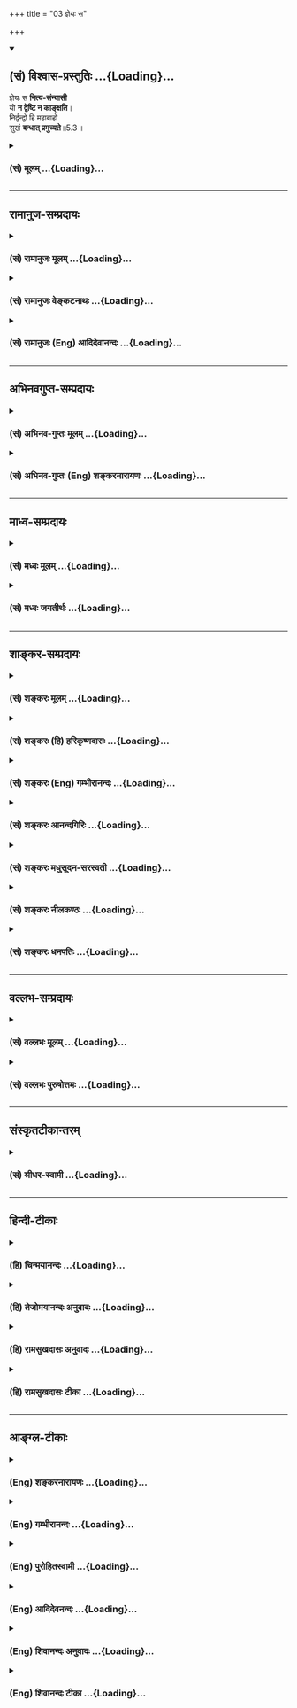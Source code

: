 +++
title = "03 ज्ञेयः स"

+++
<div class="js_include" newlevelforh1="2" title="(सं) विश्वास-प्रस्तुतिः" unfilled url="/purANam_vaiShNavam/mahAbhAratam/06-bhIShma-parva/03-bhagavad-gItA-parva/saMskRtam/vishvAsa-prastutiH/05_karma-saMnyAsa-yogaH/03_jneyaH_sa.md">
<details open><summary><h2>(सं) विश्वास-प्रस्तुतिः ...{Loading}...</h2></summary>

ज्ञेयः स **नित्य-संन्यासी**  
यो **न द्वेष्टि न काङ्क्षति**।  
निर्द्वन्द्वो हि महाबाहो  
सुखं **बन्धात् प्रमुच्यते**॥5.3॥
</details>
</div>
<div class="js_include collapsed" newlevelforh1="3" title="(सं) मूलम्" unfilled url="/purANam_vaiShNavam/mahAbhAratam/06-bhIShma-parva/03-bhagavad-gItA-parva/saMskRtam/mUlam/05_karma-saMnyAsa-yogaH/03_jneyaH_sa.md">
<details><summary><h3>(सं) मूलम् ...{Loading}...</h3></summary>

ज्ञेयः स नित्यसंन्यासी यो न द्वेष्टि न काङ्क्षति।  
निर्द्वन्द्वो हि महाबाहो सुखं बन्धात्प्रमुच्यते।।5.3।।
</details>
</div>


_________________
## रामानुज-सम्प्रदायः
<div class="js_include collapsed" newlevelforh1="3" title="(सं) रामानुजः मूलम्" unfilled url="/purANam_vaiShNavam/mahAbhAratam/06-bhIShma-parva/03-bhagavad-gItA-parva/saMskRtam/rAmAnujaH/mUlam/05_karma-saMnyAsa-yogaH/03_jneyaH_sa.md">
<details><summary><h3>(सं) रामानुजः मूलम् ...{Loading}...</h3></summary>

।।5.3।।**यः** कर्मयोगी तदन्तर्गतात्मानुभवतृप्तः तद्व्यतिरिक्तं किमपि **न
काङ्क्षति** तत एव किमपि न द्वेष्टि तत एव द्वन्द्वसहः च **स
नित्यसंन्यासी** नित्यज्ञाननिष्ठ इति **ज्ञेयः।** स हि सुकरकर्मयोगनिष्ठतया
**सुखं बन्धात्** **प्रमुच्यते। ज्ञानयोगकर्मयोगयोः आत्मप्राप्तिसाधनभावे
अन्योन्यनैरपेक्ष्यम् आह**

</details>
</div>
<div class="js_include collapsed" newlevelforh1="3" title="(सं) रामानुजः वेङ्कटनाथः" unfilled url="/purANam_vaiShNavam/mahAbhAratam/06-bhIShma-parva/03-bhagavad-gItA-parva/saMskRtam/rAmAnujaH/venkaTanAthaH/05_karma-saMnyAsa-yogaH/03_jneyaH_sa.md">
<details><summary><h3>(सं) रामानुजः वेङ्कटनाथः ...{Loading}...</h3></summary>

  
  
।।5.3।। द्वयोः श्रेयस्साधनत्वाविशेषे कर्मयोग एव विशिष्यत इति
प्रतिज्ञामात्रम् तत्र हेत्वाकाङ्क्षायां सौकर्याख्यं हेतुमाहेत्याहकुत
इत्यत्राहेतिज्ञेयः इति श्लोकोनित्यसन्न्यासी इत्येतावता ज्ञानयोगनिष्ठविषय
इति न मन्तव्यङ्कर्मयोगो विशिष्यते 5।2 इति प्रतिज्ञाय ज्ञानयोगनिष्ठस्य
सुखेन मोक्षोक्तेरसङ्गतत्वात्सन्न्यासस्तु महाबाहो दुःखमाप्तुमयोगतः 5।6
इति वक्ष्यमाणविरोधाच्च। अतः कर्मयोगनिष्ठस्यैवप्रशंसेयमित्यभिप्रायेणाह यः
कर्मयोगीति। काङ्क्षाया बाह्यमात्रविषयत्वव्यञ्जनार्थं तद्धेयत्वार्थं
चतदन्तर्गतात्मानुभवतृप्त इत्युक्तम्। काङ्क्षा हि प्रतिहन्यमाना
द्वेषहेतुरित्यभिप्रायेणतत एव किमपि न द्वेष्टीति व्युत्क्रमेण
व्याख्यातम्। द्वन्द्वस्वरूपनिवृत्तिव्युदासाय द्वन्द्वसहशब्दः। तत एव
द्वन्द्वसहश्चेति रागद्वेषवतो द्वन्द्वतितिक्षा नशक्येति भावः।
नित्यसन्न्यासित्वे हिशब्दस्य हेतुपरत्वव्यञ्जनायस हीत्युक्तम्।
सुखशब्दोऽत्र सौकर्यपर इत्याह सुकरकर्मयोगनिष्ठतयेति।  
  

</details>
</div>
<div class="js_include collapsed" newlevelforh1="3" title="(सं) रामानुजः (Eng) आदिदेवानन्दः" unfilled url="/purANam_vaiShNavam/mahAbhAratam/06-bhIShma-parva/03-bhagavad-gItA-parva/saMskRtam/rAmAnujaH/english/AdidevAnandaH/05_karma-saMnyAsa-yogaH/03_jneyaH_sa.md">
<details><summary><h3>(सं) रामानुजः (Eng) आदिदेवानन्दः ...{Loading}...</h3></summary>

5.3 That Karma Yogin, who, being satisfied with the experience of the
self implied in Karma Yoga, does not desire anything different therefrom
and conseently does not hate anything, and who, because of this,
resignedly endures the pairs of opposites - he should be understood as
ever given to renunciation, i.e., even devoted to Jnana Yoga. Such a one
therefore is freed from bondage because of his being firmly devoted to
Karma Yoga which is easy to practise. The independence of Jnana Yoga and
Karma Yoga from each other as means for attainment of the self is now
declared.

</details>
</div>


_________________
## अभिनवगुप्त-सम्प्रदायः
<div class="js_include collapsed" newlevelforh1="3" title="(सं) अभिनव-गुप्तः मूलम्" unfilled url="/purANam_vaiShNavam/mahAbhAratam/06-bhIShma-parva/03-bhagavad-gItA-parva/saMskRtam/abhinava-guptaH/mUlam/05_karma-saMnyAsa-yogaH/03_jneyaH_sa.md">
<details><summary><h3>(सं) अभिनव-गुप्तः मूलम् ...{Loading}...</h3></summary>

।।5.3।। ज्ञेय इति। अतश्च स एव सार्वकालिकः संन्यासी येन मनसो
अभिलाषप्रद्वेषौ संन्यस्तौ। यतोऽस्य द्वन्द्वेभ्यः क्रोधमोहादिभ्यो
निष्क्रान्ता धीः स सुखं प्रमुच्यत +++(K omit प्र )+++ एव।

</details>
</div>
<div class="js_include collapsed" newlevelforh1="3" title="(सं) अभिनव-गुप्तः (Eng) शङ्करनारायणः" unfilled url="/purANam_vaiShNavam/mahAbhAratam/06-bhIShma-parva/03-bhagavad-gItA-parva/saMskRtam/abhinava-guptaH/english/shankaranArAyaNaH/05_karma-saMnyAsa-yogaH/03_jneyaH_sa.md">
<details><summary><h3>(सं) अभिनव-गुप्तः (Eng) शङ्करनारायणः ...{Loading}...</h3></summary>

5.3 Jneyah etc. Therefore he alone is all the time man-of-renunciation,
by whom both desire and hatred have been renounced from his mind.
Because his intellect has come out of the pairs of anger, delusion and
others, he is released just easily.

</details>
</div>


_________________
## माध्व-सम्प्रदायः
<div class="js_include collapsed" newlevelforh1="3" title="(सं) मध्वः मूलम्" unfilled url="/purANam_vaiShNavam/mahAbhAratam/06-bhIShma-parva/03-bhagavad-gItA-parva/saMskRtam/madhvaH/mUlam/05_karma-saMnyAsa-yogaH/03_jneyaH_sa.md">
<details><summary><h3>(सं) मध्वः मूलम् ...{Loading}...</h3></summary>

।।5.3।। सन्न्यासशब्दार्थमाह ज्ञेय इति। सन्न्यासस्य निश्श्रेयसकरत्वं
ज्ञापयितुं तच्छब्दार्थ स्मारयति ज्ञेय इति।

</details>
</div>
<div class="js_include collapsed" newlevelforh1="3" title="(सं) मध्वः जयतीर्थः" unfilled url="/purANam_vaiShNavam/mahAbhAratam/06-bhIShma-parva/03-bhagavad-gItA-parva/saMskRtam/madhvaH/jayatIrthaH/05_karma-saMnyAsa-yogaH/03_jneyaH_sa.md">
<details><summary><h3>(सं) मध्वः जयतीर्थः ...{Loading}...</h3></summary>

।।5.3।। ज्ञेयः इत्यस्यापव्याख्यानं दूषयन् तात्पर्यमाह **सन्न्यासे**ति।
अर्थान्तरस्याप्रतीतेरिति भावः। ननुयदृच्छालाभसन्तुष्टः 4।22 इत्यादिनोक्तं
कामादिपरित्यागंसन्न्यासं कर्मणां 5।1 इत्यनूद्यार्जुनस्य प्रश्न
इत्युक्तम्। ततश्च जानात्येवासौ सन्न्यासशब्दार्थमिति न तं प्रति स
वक्तव्यः। तथा च पूर्वपक्ष्युत्प्रेक्षित एवास्यार्थ इत्यत आह
**सन्न्यासस्ये**ति। सन्न्यासः कर्मयोगश्च निश्श्रेयसकरावुभौ 5।2 इति
यत्सन्न्यासस्य निश्श्रेयसकरत्वमुक्तं तदुपपादयितुं ज्ञातमपि
सन्न्यासशब्दार्थं स्मारयत्यनेन। द्वेषादिवर्जनं हि सन्न्यासः। तस्य च
निश्श्रेयसकरत्वं श्रुत्यादिप्रसिद्धमेवेति। अतः सन्न्यासशब्दार्थकथन एव
तात्पर्याभावान्नानुपपत्तिरित्यर्थः। ज्ञापकं चास्यार्थस्यास्तीत्याह
**ज्ञेय** इतीति। ज्ञेयः स्मर्तव्य इत्यनेनोक्तमित्यर्थः। योगस्य तु
निश्श्रेयसकरत्वमुत्तरवाक्य एव सेत्स्यति।

</details>
</div>


_________________
## शाङ्कर-सम्प्रदायः
<div class="js_include collapsed" newlevelforh1="3" title="(सं) शङ्करः मूलम्" unfilled url="/purANam_vaiShNavam/mahAbhAratam/06-bhIShma-parva/03-bhagavad-gItA-parva/saMskRtam/shankaraH/mUlam/05_karma-saMnyAsa-yogaH/03_jneyaH_sa.md">
<details><summary><h3>(सं) शङ्करः मूलम् ...{Loading}...</h3></summary>

।।5.3।। **ज्ञेयः** ज्ञातव्यः स कर्मयोगी **नित्यसंन्यासी** इति **यो न
द्वेष्टि** किञ्चित् न **काङ्क्षति** दुःखसुखे तत्साधने च। एवंविधो यः
कर्मणि वर्तमानोऽपि स नित्यसंन्यासी इति ज्ञातव्यः इत्यर्थः।
**निर्द्वन्द्वः** द्वन्द्ववर्जितः **हि** यस्मात् **महाबाहो सुखं
बन्धात्** अनायासेन **प्रमुच्यते**।। संन्यासकर्मयोगयोः
भिन्नपुरुषानुष्ठेययोः विरुद्धयोः फलेऽपि विरोधो युक्तः न तु उभयोः
निःश्रेयसकरत्वमेव इति प्राप्ते इदम् उच्यते

</details>
</div>
<div class="js_include collapsed" newlevelforh1="3" title="(सं) शङ्करः (हि) हरिकृष्णदासः" unfilled url="/purANam_vaiShNavam/mahAbhAratam/06-bhIShma-parva/03-bhagavad-gItA-parva/saMskRtam/shankaraH/hindI/harikRShNadAsaH/05_karma-saMnyAsa-yogaH/03_jneyaH_sa.md">
<details><summary><h3>(सं) शङ्करः (हि) हरिकृष्णदासः ...{Loading}...</h3></summary>

।।5.3।। ( कर्मयोग श्रेष्ठ ) कैसे है इसपर कहते हैं उस कर्मयोगीको सदा
संन्यासी ही समझना चाहिये कि जो न तो द्वेष करता है और न किसी वस्तुकी
आकाङ्क्षा ही करता है। अर्थात् जो सुख दुःख और उनके साधनोंमें उक्त
प्रकारसे रागद्वेषरहित हो गया है वह कर्ममें बर्तता हुआ भी सदा संन्यासी ही
है ऐसे समझना चाहिये। क्योंकि हे महाबाहो रागद्वेषादि द्वन्द्वोंसे रहित
हुआ पुरुष सुखपूर्वक अनायास ही बन्धनसे मुक्त हो जाता है।

</details>
</div>
<div class="js_include collapsed" newlevelforh1="3" title="(सं) शङ्करः (Eng) गम्भीरानन्दः" unfilled url="/purANam_vaiShNavam/mahAbhAratam/06-bhIShma-parva/03-bhagavad-gItA-parva/saMskRtam/shankaraH/english/gambhIrAnandaH/05_karma-saMnyAsa-yogaH/03_jneyaH_sa.md">
<details><summary><h3>(सं) शङ्करः (Eng) गम्भीरानन्दः ...{Loading}...</h3></summary>

5.3 For, O mighty-armed one, he who is free from duality becomes easily
freed from bondage. That performer of Karma-yoga, yah, who; na dvesti,
does not hate anything; and na kanksati, does not crave; jneyah, should
be known; as nitya-sannyasi, a man of constant \[A man of constant
renunciation: He is a man of renunciation ever before the realization of
the actionless Self.\] renunciation. The meaning is that he who
continues to be like this in the midst of sorrow, happiness and their
sources should be known as a man of constant renunciation, even though
engaged in actions. Hi, for; mahabaho, O mighty-armed one; nirdvandvah,
one who is free from duality; pramucyate, becomes freed; sukham, easily,
without trouble; bandhat, from bondage. It is reasonable that in the
case of renunciation and Karma-yoga, which are opposed to each other and
can be undertaken by different persons, there should be opposition even
between their results; but it canot be that both of them surely lead to
Liberation. When such a estion arises, this is the answer stated:

</details>
</div>
<div class="js_include collapsed" newlevelforh1="3" title="(सं) शङ्करः आनन्दगिरिः" unfilled url="/purANam_vaiShNavam/mahAbhAratam/06-bhIShma-parva/03-bhagavad-gItA-parva/saMskRtam/shankaraH/AnandagiriH/05_karma-saMnyAsa-yogaH/03_jneyaH_sa.md">
<details><summary><h3>(सं) शङ्करः आनन्दगिरिः ...{Loading}...</h3></summary>

।।5.3।। कर्म हि बन्धकारणं प्रसिद्धं तत्कथं निःश्रेयसकरं स्यादिति शङ्कते
**कस्मादिति।** अकर्त्रात्मविज्ञानात्प्रागपि सर्वदासौ संन्यासी ज्ञेयो यो
रागद्वेषौ क्वचिदपि न करोतीत्याह **इत्याहेति।** यथानुष्ठीयमानानि कर्माणि
संन्यासिनं न निबध्नन्ति कृतानि च वैराग्येन्द्रियसंयमादिना निवर्तन्ते
तथैवानभिसंहितफलानि नित्यनैमित्तिकानि योगिनमपि न निबध्नन्ति निवर्तयन्ति च
संचितं दुरितमित्यभिप्रेत्याह **निर्द्वन्द्वो हीति।** कर्मयोगिनो
नित्यसंन्यासित्वज्ञानमन्यथाज्ञानत्वान्मिथ्याज्ञानमित्याशङ्क्याह **एवंविध
इति।** कर्मिणोऽपि रागद्वेषाभावेन संन्यासित्वं ज्ञातुमुचितमित्यर्थः।
रागद्वेषरहितस्यानायासेन बन्धप्रध्वंससिद्धेश्च युक्तं तस्य
संन्यासित्वमित्याह **निर्द्वन्द्व इति।**

</details>
</div>
<div class="js_include collapsed" newlevelforh1="3" title="(सं) शङ्करः मधुसूदन-सरस्वती" unfilled url="/purANam_vaiShNavam/mahAbhAratam/06-bhIShma-parva/03-bhagavad-gItA-parva/saMskRtam/shankaraH/madhusUdana-sarasvatI/05_karma-saMnyAsa-yogaH/03_jneyaH_sa.md">
<details><summary><h3>(सं) शङ्करः मधुसूदन-सरस्वती ...{Loading}...</h3></summary>

।।5.3।। तमेव कर्मयोगं स्तौति त्रिभिः स कर्मणि प्रवृत्तोऽपि नित्यं
संन्यासीति ज्ञेयः। कोऽसौ। यो न द्वेष्टि भगवदर्पणबुद्ध्या क्रियमाणं कर्म
निष्फलत्वशङ्क्या न काङ्क्षति स्वर्गादिकम्। निर्द्वन्द्वो रागद्वेषरहितः
हि यस्मात्सुखमनायासेन हे महाबाहो
बन्धादन्तःकरणाशुद्धिरूपाज्ज्ञानप्रतिबन्धात्प्रमुच्यते
नित्यानित्यवस्तुविवेकादिप्रकर्षेण मुक्तोभवति।

</details>
</div>
<div class="js_include collapsed" newlevelforh1="3" title="(सं) शङ्करः नीलकण्ठः" unfilled url="/purANam_vaiShNavam/mahAbhAratam/06-bhIShma-parva/03-bhagavad-gItA-parva/saMskRtam/shankaraH/nIlakaNThaH/05_karma-saMnyAsa-yogaH/03_jneyaH_sa.md">
<details><summary><h3>(सं) शङ्करः नीलकण्ठः ...{Loading}...</h3></summary>

।।5.3।। ननु प्रत्यक्षः कर्मयोगिनां विक्षेपः संन्यासिनां तु स नास्तीति
कथमुच्यते कर्मयोगो विशिष्यत इत्याशङ्क्याह **ज्ञेय इति।** यो
रागद्वेषरहितः स कर्मसु स्वरूपतस्त्यक्तेष्वत्यक्तेषु वा नित्यं
संन्यास्येव। एतेन साधनभूतयोः साङ्ख्ययोगयोः रागद्वेषराहित्यकृतं
साम्यमुक्तम्। फलभूतयोस्तु
सर्वविकल्पराहित्यरूपसाम्यमनन्तरश्लोकाभ्यामुच्यते। तथापि
चित्तस्वाभाव्यात्कदा चित्संन्यासिनो रागोदये पाताशङ्कास्ति नेतरस्येति स
एव श्रेयानिति भावः। यद्यप्येवं तथापि हि प्रसिद्धं निर्द्वन्द्वो
द्वन्द्वं सत्यानृतयोरात्मानात्मनोर्मिथुनं परस्पराध्यासस्तद्रहितः साङ्ख्यो
रागाद्युदयहेतोरज्ञानस्यात्यन्तोच्छेदात्। सुखं कर्मकरणायासंविनापि
बन्धात्संसारात्केवलज्ञानेनैव मुच्यते न कर्माण्यपेक्षते। यद्वा
निर्द्वन्द्वोद्वन्द्वं वै मिथुनं तस्माद्वन्द्वान्मिथुनं प्रजायते इति
श्रुतेर्द्वन्द्वं स्त्रीपुंसयोर्मिथुनं तद्रहितः स्त्र्यादित्यागी
संन्यासी अनायासेन मुच्यते। रागादिजयस्योभयत्र तुल्यत्वात्। अत्रच
कुटुम्बभरणवैयग्र्याभावात्सुखं मुच्यत इत्यर्थः।

</details>
</div>
<div class="js_include collapsed" newlevelforh1="3" title="(सं) शङ्करः धनपतिः" unfilled url="/purANam_vaiShNavam/mahAbhAratam/06-bhIShma-parva/03-bhagavad-gItA-parva/saMskRtam/shankaraH/dhanapatiH/05_karma-saMnyAsa-yogaH/03_jneyaH_sa.md">
<details><summary><h3>(सं) शङ्करः धनपतिः ...{Loading}...</h3></summary>

।।5.3।। तत्र हेतुमाह **ज्ञेय इति।** स निषकामकर्मयोगी नित्यं संन्यासी
ज्ञातव्यः। यत्तु यदोयोगात्तदोऽध्याहारः। सनित्यसंन्यासीत्येकं पदम्।
नित्यैः कर्मभिः सह वर्तत इति सनित्यः स चासौ संन्यासी चेति तन्न। स
इत्येनेनैव नित्यादिकर्मानुष्ठातुर्लामेनाध्याहारस्य क्लिष्टकल्पनायाश्च
वैयर्थ्यात्। नित्यसंन्यासीति विवक्षितार्थालाभाच्च। केऽसौ यो न द्वेष्टि
दुःखं तत्साधनं च सुखं तत्साधनं च नाकाङ्क्षति
रागद्वेषराहित्यरुपसंन्यासगुणयोगात् अयमपि संन्यासीति भावः। एतेन
द्वेषमूलकानि श्येनादीनि नानुतिष्ठति स्वर्गादिफलाकाङ्क्षप्रयुक्तानि
ज्योतिष्टोमादीन्यपि। तस्मात्संन्यासगुणयोगादयमपि संन्यासीति भाव इति
प्रत्युक्तम्। क्रियायाः कर्ममात्रसाकाङ्क्षत्वेनास्यार्थस्यार्थिकत्वात्।
श्येनाद्यननुष्ठानमात्रेण सर्वत्र रागद्वेषानिवृत्त्या
संन्यासिगुणयोगासिद्धेः। अत्रादिपदाभ्यां आभिचारिककर्मणां अग्निष्टोमादीनां
चैव लाभः श्येनादिसमभिव्याहारात् द्वेषेत्यादिना विशेषितत्वाच्च।
यद्यादिपदाभ्यां भाष्योक्तमपि लभ्यत इत्याग्रहस्तर्हि तेनैव निर्वाहे
कृतमनया कुसष्ट्या। यत्तु न द्वेष्टि भगवदर्पणबुद्य्धा क्रियमाणं कर्म
निष्फलत्वशङ्क्येति तच्चिन्त्यम्। संकोचे मानाभावात्
संन्यासिगुणयोगालाभाच्च। हि
यस्मात्सुखदुःखराग्द्वेषशीतोष्णादिद्वन्द्ववर्जितः सुखमनायासेनैव
बन्धात्संसाराज्ज्ञानप्राप्त्या प्रमुच्यते यथा त्वं
महाबाहुत्वादस्माद्युद्धादनायासेनैव मोक्ष्यसे तथेति द्योतयन्नाह
**महाबाहो** इति। यत्तु यद्यप्येवं तथापि हि प्रसिद्धं निर्द्वन्द्वः
द्वन्द्वं सत्यानृतयोरात्मानात्मनोर्मिथुनं परस्पराध्यासः तद्रहितः साङ्ख्यः
रागाद्युदयहेतोरज्ञानस्यात्यन्तोच्छेदात् सुखं कर्मकरणायासं विनापि बन्धात्
केवलेन ज्ञानेनैव मुच्यते न कर्माण्यपेक्षते। यद्वाद्वन्द्वं वै मिथुनं
तस्माद्वन्द्वामिन्थुनं प्रजायते इति श्रुतेर्द्वन्द्वं
स्त्रीपुंसयोर्मिथुनं तद्रहितः स्त्र्यादित्यागी संन्यासी अनायासेन
मुच्यते। रागादिभयस्योभयत्र तुल्यत्वात् अत्र च कुटुम्बभरणवैयग्र्याभावात्
सुखं मुच्यत इत्यर्थ इति व्याचख्युः तत्प्रकरणविरोधादुपेक्ष्यम्।

</details>
</div>


_________________
## वल्लभ-सम्प्रदायः
<div class="js_include collapsed" newlevelforh1="3" title="(सं) वल्लभः मूलम्" unfilled url="/purANam_vaiShNavam/mahAbhAratam/06-bhIShma-parva/03-bhagavad-gItA-parva/saMskRtam/vallabhaH/mUlam/05_karma-saMnyAsa-yogaH/03_jneyaH_sa.md">
<details><summary><h3>(सं) वल्लभः मूलम् ...{Loading}...</h3></summary>

।।5.3।। योगमार्गरीत्या कर्मकार्यपि
विवक्ष्यमाणलक्षणश्चेन्नित्यसन्न्यास्येवेत्याह ज्ञेय इति। यो
योगमार्गीयबुद्ध्या कर्मकर्त्ता निर्द्वन्द्वः लाभालाभादिजयाजयादिशून्यः।
तदाह न द्वेष्टि काम्यं कर्म न च कर्ममात्रे फलं काङ्क्षति किन्तु करोत्येव
तथा स द्वन्द्वसन्न्यसनान्नित्यसन्न्यासी भगवन्निष्ठतया करणाद्योग्यपि
नित्यस्न्न्यास्येवेति तत्कर्मबन्धात्प्रमुक्त एव सुखं यथा भवति तथा इति।
अतो महाबाहुभ्यां तथैव तवोचितमिति भावः।

</details>
</div>
<div class="js_include collapsed" newlevelforh1="3" title="(सं) वल्लभः पुरुषोत्तमः" unfilled url="/purANam_vaiShNavam/mahAbhAratam/06-bhIShma-parva/03-bhagavad-gItA-parva/saMskRtam/vallabhaH/puruShottamaH/05_karma-saMnyAsa-yogaH/03_jneyaH_sa.md">
<details><summary><h3>(सं) वल्लभः पुरुषोत्तमः ...{Loading}...</h3></summary>

  
  
।।5.3।। अथ श्रेयोरूपप्रश्नोत्तरमाह सर्वत्यागरूपम् ज्ञेय इति। यः सन्न्यासी
सर्वत्यागवान् सर्वं त्यक्त्वैतयोर्मध्ये नैकं कमपि द्वेष्टि न चैकं
कमप्याकाङ्क्षति स नित्यं ज्ञेयो ज्ञातुं योग्यः। मदीयत्वेनेति शेषः। हे
महाबाहो सर्वकरणसमर्थ हि निश्चयेन निर्द्वन्द्वः कर्म
सन्न्यासयोगयोर्मदाज्ञातिरेकेण भिन्नज्ञानरहितो बन्धात् तत्फलजात्सुखं
प्रमुच्यते। मोक्षे प्रकर्षः मदाज्ञाकरणेऽहं प्रसन्नो भवामीति भावः।  
  

</details>
</div>


_________________
## संस्कृतटीकान्तरम्
<div class="js_include collapsed" newlevelforh1="3" title="(सं) श्रीधर-स्वामी" unfilled url="/purANam_vaiShNavam/mahAbhAratam/06-bhIShma-parva/03-bhagavad-gItA-parva/saMskRtam/shrIdhara-svAmI/05_karma-saMnyAsa-yogaH/03_jneyaH_sa.md">
<details><summary><h3>(सं) श्रीधर-स्वामी ...{Loading}...</h3></summary>

।।5.3।। कुत इत्यपेक्षायां संन्यासित्वेन कर्मयोगं स्तुवन् तस्य
श्रेष्ठत्वं दर्शयति **ज्ञेय इति।** रागद्वेषादिराहित्येन परमेश्वरार्थं
कर्माणि योऽनुतिष्ठति स नित्यं कर्मानुष्ठानकालेऽपि संन्यासीत्येव ज्ञेयः।
तत्र हेतुः निर्द्वन्द्वो रागद्वेषादिशून्यो हि शुद्धचित्तो ज्ञानद्वारा
सुखमनायासेन संसारात्प्रमुच्यते।

</details>
</div>


_________________
## हिन्दी-टीकाः
<div class="js_include collapsed" newlevelforh1="3" title="(हि) चिन्मयानन्दः" unfilled url="/purANam_vaiShNavam/mahAbhAratam/06-bhIShma-parva/03-bhagavad-gItA-parva/hindI/chinmayAnandaH/05_karma-saMnyAsa-yogaH/03_jneyaH_sa.md">
<details><summary><h3>(हि) चिन्मयानन्दः ...{Loading}...</h3></summary>

।।5.3।। इस श्लोक में स्वयं भगवान् ही कर्मयोग के श्रेष्ठत्व का कारण बताते
हैं। भगवान् द्वारा यहां दी हुई संन्यास की परिभाषा उसके विषय में प्रचलित
निरर्थक धारणाओं को दूर कर देती है। वेषभूषा के बाह्य आडंबर की अपेक्षा
आन्तरिक गुणों का अधिक महत्व है। श्रीकृष्ण के विचारानुसार राग और द्वेष से
रहित पुरुष ही संन्यासी कहलाने योग्य है। रागद्वेष जयपराजय सुखदुख आदि इसी
प्रकार के द्वन्द्वात्मक चक्र हैं जिन पर आरू ढ़ मन जीवन में अनेक प्रकार
के अनुभव प्राप्त करता हुआ आगे बढ़ता है। हम तुलनात्मक अध्ययन के द्वारा ही
जीवन में आनेवाली परिस्थितियों को समझ पाते हैं। अन्धकार के सन्दर्भ में ही
प्रकाश का ज्ञान होता है। किसी वस्तु के विपरीत धर्मवाली वस्तु के न होने
पर हम उस वस्तु को यथार्थ रूप मे नहीं समझ पाते। यदि वस्तुओं का ज्ञान
प्राप्त करने के लिए बुद्धि के पास तुलनात्मक अध्ययन प्रणाली ही उपलब्ध हो
तब उसका त्याग करने का अर्थ होगा विचार के साधन अन्तकरण का ही त्याग करना।
एक वाहन द्वारा सड़क पर यात्रा करना संभव है परन्तु समुद्र यात्रा नहीं।
उसके लिए उस वाहन का त्याग करके जलपोत की आवश्यकता होती है। असंख्य
नामरूपों की सृष्टि में तो बुद्धि का उपयोग किया जा सकता है। यहाँ कहा गया
है कि समस्त प्रकार के भेद दर्शनों से मुक्त हुआ अर्थात् मन और बुद्धि के
अतीत हुआ पुरुष ही सच्चा संन्यासी है। यह कोई सहज कार्य नहीं है। द्वन्द्वों
से रहित होने का अर्थ है र्मत्य जीव का सभी बन्धनों से मुक्त हो जाना।
संन्यासी की इस परिभाषा से यह नहीं समझें कि साधकों के लिए दुखपूर्ण निराशा
के जीवन को चित्रित करने का भगवान् का प्रयत्न है। अर्जुन के मन में
दीर्घकाल से अर्जित वासनाओं का संचय था। अत उसके आत्मविकास को ध्यान मे
रखकर भगवान् उसे संन्यास जीवन को स्वीकार करने की शीघ्रता से परावृत करना
चाहते हैं।

</details>
</div>
<div class="js_include collapsed" newlevelforh1="3" title="(हि) तेजोमयानन्दः अनुवादः" unfilled url="/purANam_vaiShNavam/mahAbhAratam/06-bhIShma-parva/03-bhagavad-gItA-parva/hindI/tejomayAnandaH/anuvAdaH/05_karma-saMnyAsa-yogaH/03_jneyaH_sa.md">
<details><summary><h3>(हि) तेजोमयानन्दः अनुवादः ...{Loading}...</h3></summary>

।।5.3।। जो पुरुष न किसी से द्वेष करता है और न किसी की आकांक्षा, वह सदा
संन्यासी ही समझने योग्य है; क्योंकि, हे महाबाहो ! द्वन्द्वों से रहित
पुरुष सहज ही बन्धन मुक्त हो जाता है।।

</details>
</div>
<div class="js_include collapsed" newlevelforh1="3" title="(हि) रामसुखदासः अनुवादः" unfilled url="/purANam_vaiShNavam/mahAbhAratam/06-bhIShma-parva/03-bhagavad-gItA-parva/hindI/rAmasukhadAsaH/anuvAdaH/05_karma-saMnyAsa-yogaH/03_jneyaH_sa.md">
<details><summary><h3>(हि) रामसुखदासः अनुवादः ...{Loading}...</h3></summary>

।।5.3।। हे महाबाहो ! जो मनुष्य न किसीसे द्वेष करता है और न किसीकी
आकाङ्क्षा करता है; वह (कर्मयोगी) सदा संन्यासी समझनेयोग्य है; क्योंकि
द्वन्द्वोंसे रहित मनुष्य सुखपूर्वक संसार-बन्धनसे मुक्त हो जाता है।

</details>
</div>
<div class="js_include collapsed" newlevelforh1="3" title="(हि) रामसुखदासः टीका" unfilled url="/purANam_vaiShNavam/mahAbhAratam/06-bhIShma-parva/03-bhagavad-gItA-parva/hindI/rAmasukhadAsaH/TIkA/05_karma-saMnyAsa-yogaH/03_jneyaH_sa.md">
<details><summary><h3>(हि) रामसुखदासः टीका ...{Loading}...</h3></summary>

5.3।।***व्याख्या--*'महाबाहो'--'महाबाहो'** सम्बोधनके दो अर्थ होते
हैं--एक तो जिसकी भुजाएँ बड़ी और बलवान् हों अर्थात् जो शूरवीर हो; और
दूसरा, जिसके मित्र तथा भाई बड़े पुरुष हों। अर्जुनके मित्र थे
प्राणिमात्रके सुहृद् भगवान् श्रीकृष्ण और भाई थे अजातशत्रु धर्मराज
युधिष्ठिर। इसलिये यह सम्बोधन देकर भगवान् अर्जुनसे मानो यह कह रहे हैं कि
कर्मयोगके अनुसार सबकी सेवा करनेका बल तुम्हारेमें है। अतः तुम सुगमतासे
कर्मयोगका पालन कर सकते हो।

</details>
</div>


_________________
## आङ्ग्ल-टीकाः
<div class="js_include collapsed" newlevelforh1="3" title="(Eng) शङ्करनारायणः" unfilled url="/purANam_vaiShNavam/mahAbhAratam/06-bhIShma-parva/03-bhagavad-gItA-parva/english/shankaranArAyaNaH/05_karma-saMnyAsa-yogaH/03_jneyaH_sa.md">
<details><summary><h3>(Eng) शङ्करनारायणः ...{Loading}...</h3></summary>

5.3. That person may be considered a man of permanent renunciation, who
neither hates nor desires. For, O mighty-armed ! he who is free from the
pairs \[of opposites\] is easily released from bondage \[of action\].

</details>
</div>
<div class="js_include collapsed" newlevelforh1="3" title="(Eng) गम्भीरानन्दः" unfilled url="/purANam_vaiShNavam/mahAbhAratam/06-bhIShma-parva/03-bhagavad-gItA-parva/english/gambhIrAnandaH/05_karma-saMnyAsa-yogaH/03_jneyaH_sa.md">
<details><summary><h3>(Eng) गम्भीरानन्दः ...{Loading}...</h3></summary>

5.3 He who does not hate and does not crave should be known as a man of
constant renunciation.

</details>
</div>
<div class="js_include collapsed" newlevelforh1="3" title="(Eng) पुरोहितस्वामी" unfilled url="/purANam_vaiShNavam/mahAbhAratam/06-bhIShma-parva/03-bhagavad-gItA-parva/english/purohitasvAmI/05_karma-saMnyAsa-yogaH/03_jneyaH_sa.md">
<details><summary><h3>(Eng) पुरोहितस्वामी ...{Loading}...</h3></summary>

5.3 He is a true ascetic who never desires or dislikes, who is
uninfluenced by the opposites and is easily freed from bondage.

</details>
</div>
<div class="js_include collapsed" newlevelforh1="3" title="(Eng) आदिदेवनन्दः" unfilled url="/purANam_vaiShNavam/mahAbhAratam/06-bhIShma-parva/03-bhagavad-gItA-parva/english/AdidevanandaH/05_karma-saMnyAsa-yogaH/03_jneyaH_sa.md">
<details><summary><h3>(Eng) आदिदेवनन्दः ...{Loading}...</h3></summary>

5.3 He who neither hates nor desires and is beyond the pairs of
opposites is to be understood as an ever-renouncer. Hence, he is easily
set free from bondage, O Arjuna.

</details>
</div>
<div class="js_include collapsed" newlevelforh1="3" title="(Eng) शिवानन्दः अनुवादः" unfilled url="/purANam_vaiShNavam/mahAbhAratam/06-bhIShma-parva/03-bhagavad-gItA-parva/english/shivAnandaH/anuvAdaH/05_karma-saMnyAsa-yogaH/03_jneyaH_sa.md">
<details><summary><h3>(Eng) शिवानन्दः अनुवादः ...{Loading}...</h3></summary>

5.3 He should be known as a perpertual Sannyasi who neither hates nor
desires; for, free from the pairs of opposites, O mighty-armed Arjuna,
he is easily set free from bondage.

</details>
</div>
<div class="js_include collapsed" newlevelforh1="3" title="(Eng) शिवानन्दः टीका" unfilled url="/purANam_vaiShNavam/mahAbhAratam/06-bhIShma-parva/03-bhagavad-gItA-parva/english/shivAnandaH/TIkA/05_karma-saMnyAsa-yogaH/03_jneyaH_sa.md">
<details><summary><h3>(Eng) शिवानन्दः टीका ...{Loading}...</h3></summary>

5.3 ज्ञेयः should be known; सः he; नित्यसंन्यासी perpetual ascetic; यः
who; न not; द्वेष्टि hates; न not; काङ्क्षति desires; निर्द्वन्द्वः one
free from the pairs of opposites; हि verily; महाबाहो O mightyarmed;
सुखम् easily; बन्धात् from bondage; प्रमुच्यते is set free.Commentary A
man does not become a Sannyasi by merely giving up actions because of
laziness or ignorance or some family arrel or calamity or unemployment.
A true Sannyasi is not a hypocritical coward.The Karma Yogi who neither
hates pain and the objects which give him pain; nor desires pleasure and
the objects that give him pleasure; who has neither attachment nor
aversion to any senseobject and who has risen above the pairs of heat
and cold; joy and sorrow; success and failure; victory and defeat; gain
and loss; praise and censure; honour and dishonour; should be known as a
perpetual Sannyasi though he is ever engaged in action.One need not have
taken Sannyasa formally but if he has the above mental attitutde; he is
a perpetual Sannyasi. Mere ochrecoloured robe cannot make one a
Sannyasi. What is wanted is a pure heart with true renunciation of
egoism and desires. Physical renunciation of objects is no renunciation
at all. (Cf.VI.1)

</details>
</div>
